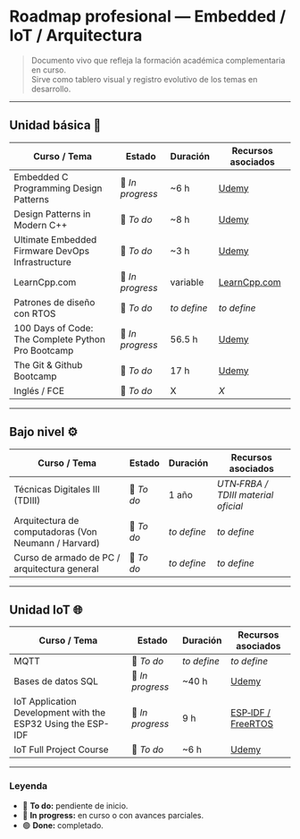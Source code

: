 # Roadmap profesional — Embedded / IoT / Arquitectura

> Documento vivo que refleja la formación académica complementaria en curso.\
> Sirve como tablero visual y registro evolutivo de los temas en desarrollo.

---

## Unidad básica  🔧

| Curso / Tema| Estado | Duración    | Recursos asociados |
| ----------- | --------- | ----------- | ---------- |
| Embedded C Programming Design Patterns | 🔵 *In progress* | ~6 h | [Udemy](https://www.udemy.com/course/embedded-c-programming-design-patterns/) |
| Design Patterns in Modern C++ | 🔴 *To do* | \~8 h | [Udemy](https://www.udemy.com/course/patterns-cplusplus/) |
| Ultimate Embedded Firmware DevOps Infrastructure | 🔴 *To do* | \~3 h | [Udemy](https://www.udemy.com/course/ultimate-embedded-firmware-devops-infrastructure/) |
| LearnCpp.com | 🔵 *In progress* | variable    | [LearnCpp.com](https://www.learncpp.com) |
| Patrones de diseño con RTOS | 🔴 *To do*|*to define* | *to define*|
| 100 Days of Code: The Complete Python Pro Bootcamp| 🔵 *In progress* | 56.5 h | [Udemy](https://www.udemy.com/course/100-days-of-code/) |
| The Git & Github Bootcamp | 🔴 *To do* | 17 h | [Udemy](https://www.udemy.com/course/git-and-github-bootcamp/) |
| Inglés / FCE | 🔴 *To do*| X    | *X*                                                                          |

---

## Bajo nivel ⚙️

| Curso / Tema                                         | Estado           | Duración    | Recursos asociados                  |
| ---------------------------------------------------- | ---------------- | ----------- | ----------------------------------- |
| Técnicas Digitales III (TDIII)                       | 🔴 *To do*       | 1 año       | *UTN‑FRBA / TDIII material oficial* |
| Arquitectura de computadoras (Von Neumann / Harvard) | 🔴 *To do*       | *to define* | *to define*                         |
| Curso de armado de PC / arquitectura general         | 🔴 *To do*       | *to define* | *to define*                         |

---

## Unidad IoT 🌐

| Curso / Tema            | Estado                                                                                                 | Duración    | Recursos asociados                                                                        |
| ----------------------- | ------------------------------------------------------------------------------------------------------ | ----------- | ----------------------------------------------------------------------------------------- |
| MQTT                    | 🔴 *To do*                                                                                             | *to define* | *to define*                                                                               |
| Bases de datos SQL      | 🔵 *In progress* | \~40 h | [Udemy](https://www.udemy.com/course/iot-full-project-course/?couponCode=25BBPMXINACTIVE)|
|IoT Application Development with the ESP32 Using the ESP-IDF| 🔵 *In progress* | 9 h | [ESP‑IDF / FreeRTOS](https://www.udemy.com/course/iot-application-development-with-the-esp32-using-the-esp-idf/) |
| IoT Full Project Course | 🔴 *To do* | \~6 h | [Udemy](https://www.udemy.com/course/iot-full-project-course/?couponCode=25BBPMXINACTIVE) |

---

### Leyenda

- 🔴 **To do:** pendiente de inicio.
- 🔵 **In progress:** en curso o con avances parciales.
- 🟢 **Done:** completado.
